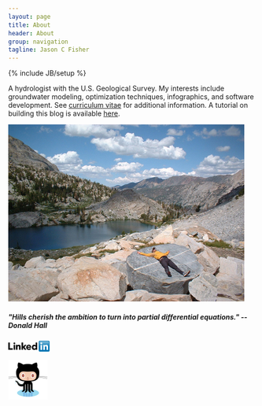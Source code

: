 ```yaml
---
layout: page
title: About
header: About
group: navigation
tagline: Jason C Fisher
---
```

{% include JB/setup %}

A hydrologist with the U.S. Geological Survey. 
My interests include groundwater modeling, optimization techniques, 
infographics, and software development. See [curriculum vitae](/vitae.html) for
additional information. A tutorial on building this blog is available 
[here](/lessons/2012/05/30/jekyll-build-on-windows/).

![center](/figs/tower_lake.jpg) 
##### "Hills cherish the ambition to turn into partial differential equations." --Donald Hall

[![center](/figs/linkedin.png)](http://www.linkedin.com/pub/jason-fisher/16/9a9/197)

[![center](/figs/github.png)](https://github.com/jfisher-usgs)
